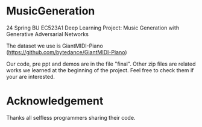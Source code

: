 # MusicGeneration

24 Spring BU EC523A1 Deep Learning Project: Music Generation with Generative Adversarial Networks 

The dataset we use is GiantMIDI-Piano (https://github.com/bytedance/GiantMIDI-Piano)

Our code, pre ppt and demos are in the file "final". Other zip files are related works we learned at the beginning of the project. Feel free to check them if your are interested.

# Acknowledgement

Thanks all selfless programmers sharing their code.
